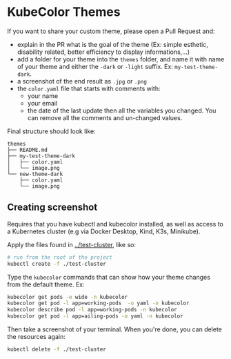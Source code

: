 # KubeColor Themes

If you want to share your custom theme, please open a Pull Request and:

- explain in the PR what is the goal of the theme (Ex: simple esthetic, disability related, better efficiency to display informations,...)
- add a folder for your theme into the `themes` folder, and name it with name of your theme and either the `-dark` or `-light` suffix. Ex: `my-test-theme-dark`.
- a screenshot of the end result as `.jpg` or `.png`
- the `color.yaml` file that starts with comments with:
  - your name
  - your email
  - the date of the last update
  then all the variables you changed. You can remove all the comments and un-changed values.

Final structure should look like:

```
themes
├── README.md
├── my-test-theme-dark
│   ├── color.yaml
│   └── image.png
└── new-theme-dark
    ├── color.yaml
    └── image.png
```

## Creating screenshot

Requires that you have kubectl and kubecolor installed, as well as access to a Kubernetes cluster (e.g via Docker Desktop, Kind, K3s, Minikube).

Apply the files found in [../test-cluster](../test-cluster), like so:

```bash
# run from the root of the project
kubectl create -f ./test-cluster
```

Type the `kubecolor` commands that can show how your theme changes from the default theme. Ex: 

```bash
kubecolor get pods -o wide -n kubecolor
kubecolor get pod -l app=working-pods  -o yaml -n kubecolor
kubecolor describe pod -l app=working-pods -n kubecolor
kubecolor get pod -l app=ailing-pods -o yaml -n kubecolor
```

Then take a screenshot of your terminal.
When you're done, you can delete the resources again:

```bash
kubectl delete -f ./test-cluster
```